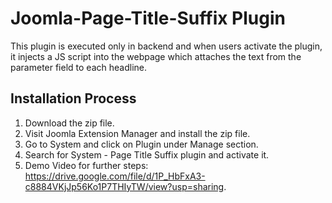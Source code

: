 # Joomla-Page-Title-Suffix Plugin

This plugin is executed only in backend and when users activate the plugin, it injects a JS script into the webpage which attaches the text from the parameter field to each headline.

## Installation Process

1. Download the zip file.
2. Visit Joomla Extension Manager and install the zip file.
3. Go to System and click on Plugin under Manage section.
4. Search for System - Page Title Suffix plugin and activate it.
5. Demo Video for further steps: https://drive.google.com/file/d/1P_HbFxA3-c8884VKjJp56Ko1P7THIyTW/view?usp=sharing.
